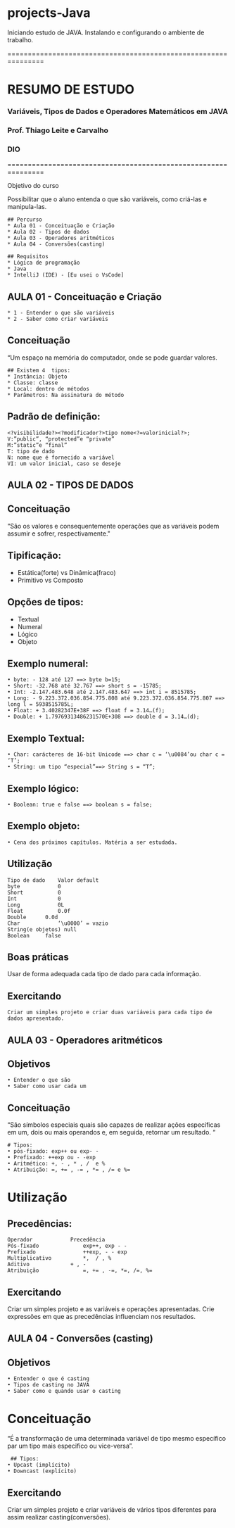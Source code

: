 # projects-Java
Iniciando estudo de JAVA.
Instalando e configurando o ambiente de trabalho.

===============================================================
# RESUMO DE ESTUDO
### Variáveis, Tipos de Dados e Operadores Matemáticos em JAVA
### Prof. Thiago Leite e Carvalho
### DIO
===============================================================

Objetivo do curso

Possibilitar que o aluno entenda o que são variáveis, como criá-las e manipula-las.

    ## Percurso
    * Aula 01 - Conceituação e Criação
    * Aula 02 - Tipos de dados
    * Aula 03 - Operadores aritméticos
    * Aula 04 - Conversões(casting)

    ## Requisitos
    * Lógica de programação
    * Java
    * IntelliJ (IDE) - [Eu usei o VsCode]

## AULA 01 - Conceituação e Criação

    * 1 - Entender o que são variáveis
    * 2 - Saber como criar variáveis

## Conceituação
“Um espaço na memória do computador, onde se pode guardar valores.

    ## Existem 4  tipos:
    * Instância: Objeto
    * Classe: classe
    * Local: dentro de métodos
    * Parâmetros: Na assinatura do método 


## Padrão de definição:
    <?visibilidade?><?modificador?>tipo nome<?=valorinicial?>;
    V:”public”, “protected”e “private”
    M:”static”e “final”
    T: tipo de dado
    N: nome que é fornecido a variável
    VI: um valor inicial, caso se deseje


## AULA 02 - TIPOS DE DADOS
## Conceituação

“São os valores e consequentemente operações que as variáveis podem assumir e sofrer, respectivamente."

## Tipificação:
* Estática(forte) vs Dinâmica(fraco)
* Primitivo vs Composto

## Opções de tipos:
* Textual
* Numeral
* Lógico
* Objeto

## Exemplo numeral:
    • byte: - 128 até 127 ==> byte b=15;
    • Short: -32.768 até 32.767 ==> short s = -15785;
    • Int: -2.147.483.648 até 2.147.483.647 ==> int i = 8515785;
    • Long: - 9.223.372.036.854.775.808 até 9.223.372.036.854.775.807 ==> long l = 5938515785L;
    • Float: + 3.40282347E+38F ==> float f = 3.14…(f);
    • Double: + 1.79769313486231570E+308 ==> double d = 3.14…(d);

## Exemplo Textual:
    • Char: carácteres de 16-bit Unicode ==> char c = ‘\u0084’ou char c = ‘T’;
    • String: um tipo “especial”==> String s = “T”;

## Exemplo lógico:
    • Boolean: true e false ==> boolean s = false;

## Exemplo objeto:
    • Cena dos próximos capítulos. Matéria a ser estudada.

## Utilização

    Tipo de dado	Valor default
    byte 			0
    Short			0
    Int 			0
    Long			0L
    Float			0.0f
    Double		0.0d
    Char			‘\u0000’ = vazio
    String(e objetos) null
    Boolean		false

## Boas práticas
Usar de forma adequada cada tipo de dado para cada informação.

## Exercitando

    Criar um simples projeto e criar duas variáveis para cada tipo de dados apresentado.


## AULA 03 -  Operadores aritméticos

## Objetivos
    • Entender o que são
    • Saber como usar cada um

## Conceituação
“São símbolos especiais quais são capazes de realizar ações específicas em um, dois ou mais operandos e, em seguida, retornar um resultado. “ 

    # Tipos:
    • pós-fixado: exp++ ou exp- -
    • Prefixado: ++exp ou - -exp
    • Aritmético: +, - , * , /  e %
    • Atribuição: =, += , -= , *= , /= e %=

 # Utilização

## Precedências:

    Operador			Precedência
    Pós-fixado				exp++, exp - -
    Prefixado				++exp, - - exp
    Multiplicativo 			*,  / , %
    Aditivo				+ , -
    Atribuição 				=, += , -=, *=, /=, %=

## Exercitando 
Criar um simples projeto e as variáveis e operações apresentadas. Crie expressões em que as precedências influenciam nos resultados.


## AULA 04 -  Conversões (casting)
## Objetivos

    • Entender o que é casting
    • Tipos de casting no JAVA
    • Saber como e quando usar o casting

# Conceituação
 “É a transformação de uma determinada variável de tipo mesmo específico par um tipo mais especifico ou vice-versa”.

     ## Tipos:
    • Upcast (implícito)
    • Downcast (explícito)

## Exercitando
Criar um simples projeto e criar variáveis de vários tipos diferentes para assim realizar casting(conversões).
